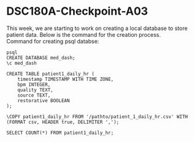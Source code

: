 # DSC180A-Checkpoint-A03
This week, we are starting to work on creating a local database to store patient data. Below is the command for the creation process.<br>
Command for creating psql databse:
```
psql
CREATE DATABASE med_dash;
\c med_dash
```

```
CREATE TABLE patient1_daily_hr (
    timestamp TIMESTAMP WITH TIME ZONE,
    bpm INTEGER,
    quality TEXT,
    source TEXT,
    restorative BOOLEAN
);
```

```
\COPY patient1_daily_hr FROM '/pathto/patient_1_daily_hr.csv' WITH (FORMAT csv, HEADER true, DELIMITER ',');
```

```
SELECT COUNT(*) FROM patient1_daily_hr;
```
